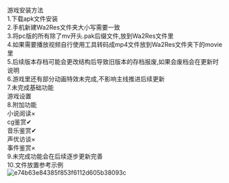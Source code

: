 游戏安装方法  
1.下载apk文件安装  
2.手机新建Wa2Res文件夹大小写需要一致  
3.将pc版的所有除了mv开头.pak后缀文件,放到Wa2Res文件里  
4.如果需要播放视频自行使用工具转码成mp4文件放到Wa2Res文件夹下的movie里  
5.后续版本存档可能会更改结构后导致旧版本的存档报废,如果会废档会在更新时说明  
6.游戏里还有部分动画特效未完成,不影响主线推进后续更新  
7.未完成基础功能  
  游戏设置  
8.附加功能  
  小说阅读×  
  cg鉴赏✔  
  音乐鉴赏✔  
  声优访谈×  
  事件鉴赏×  
9.未完成功能会在后续逐步更新完善  
10.文件放置参考示例  
![e74b63e84385f853f6112d605b38093c](https://github.com/user-attachments/assets/303a7d6e-99e1-4683-bed9-671d271e08be)

